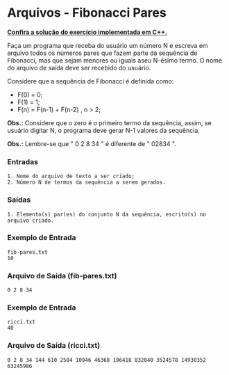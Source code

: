 # Arquivos - Fibonacci Pares

**[Confira a solução do exercício implementada em C++.](16.cpp)**

Faça um programa que receba do usuário um número N e escreva em arquivo todos os números pares que fazem parte da sequência de Fibonacci, mas que sejam menores ou iguais aseu N-ésimo termo. O nome do arquivo de saída deve ser recebido do usuário.

Considere que a sequência de Fibonacci é definida como:

* F(0) = 0;
* F(1) = 1;
* F(n) = F(n-1) + F(n-2) , n > 2;

**Obs.:** Considere que o zero é o primeiro termo da sequência, assim, se usuário digitar N, o programa deve gerar N-1 valores da sequência.

**Obs.:** Lembre-se que " 0 2 8 34 " é diferente de " 02834 ".

### Entradas

```
1. Nome do arquivo de texto a ser criado;
2. Número N de termos da sequência a serem gerados.
```

### Saídas

```
1. Elemento(s) par(es) do conjunto N da sequência, escrito(s) no arquivo criado.
```

### Exemplo de Entrada

```
fib-pares.txt
10
```

### Arquivo de Saída (fib-pares.txt)

```
0 2 8 34
```

### Exemplo de Entrada

```
ricci.txt    
40
```

### Arquivo de Saída (ricci.txt)

```
0 2 8 34 144 610 2584 10946 46368 196418 832040 3524578 14930352 63245986
```